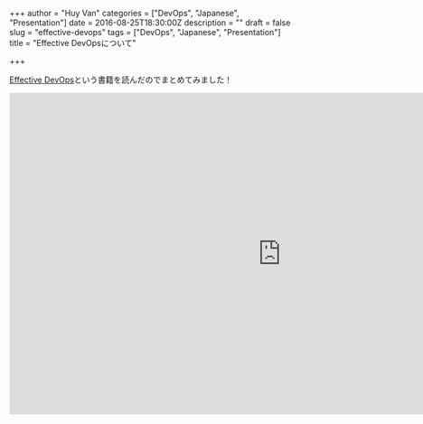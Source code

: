 +++
author = "Huy Van"
categories = ["DevOps", "Japanese", "Presentation"]
date = 2016-08-25T18:30:00Z
description = ""
draft = false
slug = "effective-devops"
tags = ["DevOps", "Japanese", "Presentation"]
title = "Effective DevOpsについて"

+++


[Effective DevOps](https://www.amazon.co.jp/Effective-Devops-Building-Collaboration-Affinity/dp/1491926309)という書籍を読んだのでまとめてみました！

<iframe src="https://docs.google.com/presentation/d/1hqr-a2pgw2A5oujj54MiSQNiyJamKOmZKXKyNn7Rjyc/embed?start=false&loop=false&delayms=10000" frameborder="0" width="960" height="569" allowfullscreen="true" mozallowfullscreen="true" webkitallowfullscreen="true"></iframe>

